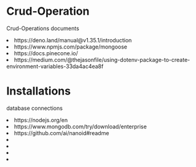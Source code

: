 # Crud-Operation
Crud-Operations documents
<li>https://deno.land/manual@v1.35.1/introduction</li>
<li>https://www.npmjs.com/package/mongoose</li>
<li>https://docs.pinecone.io/</li>
<li>https://medium.com/@thejasonfile/using-dotenv-package-to-create-environment-variables-33da4ac4ea8f</li>

# Installations
database connections
<li>https://nodejs.org/en</li>
<li>https://www.mongodb.com/try/download/enterprise</li>
<li>https://github.com/ai/nanoid#readme</li>
<li></li>
<li></li>
<li></li>
<li></li>

